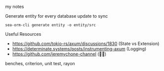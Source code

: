  my notes

 Generate entity for every database update to sync
 ```
 sea-orm-cli generate entity -o entity/src
 ```

 Useful Resources
 - https://github.com/tokio-rs/axum/discussions/1830 (State vs Extension)
 - https://determinate.systems/posts/instrumenting-axum (Logging)
 - https://github.com/jeremychone-channel (👍🏻)

benches, criterion, unit test, rayon